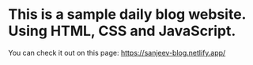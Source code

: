 # This is a sample daily blog website. Using HTML, CSS and JavaScript.

You can check it out on this page: https://sanjeev-blog.netlify.app/
